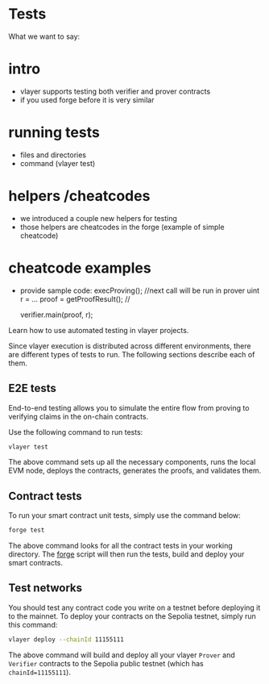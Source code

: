 # Tests
What we want to say: 
# intro
- vlayer supports testing both verifier and prover contracts 
- if you used forge before it is very similar 
# running tests
- files and directories
- command (vlayer test)
# helpers /cheatcodes
- we introduced a couple new helpers for testing 
- those helpers are cheatcodes in the forge (example of simple cheatcode)
# cheatcode examples 
- provide sample code:
  execProving(); //next call will be run in prover
  uint r = ...
  proof = getProofResult(); // 

  verifier.main(proof, r);


Learn how to use automated testing in vlayer projects. 

Since vlayer execution is distributed across different environments, there are different types of tests to run. The following sections describe each of them. 

## E2E tests 
End-to-end testing allows you to simulate the entire flow from proving to verifying claims in the on-chain contracts. 

Use the following command to run tests:
```sh
vlayer test
```

The above command sets up all the necessary components, runs the local EVM node, deploys the contracts, generates the proofs, and validates them.

## Contract tests
To run your smart contract unit tests, simply use the command below:
```sh
forge test
```

The above command looks for all the contract tests in your working directory. The [forge](https://book.getfoundry.sh/forge/) script will then run the tests, build and deploy your smart contracts.

## Test networks
You should test any contract code you write on a testnet before deploying it to the mainnet. To deploy your contracts on the Sepolia testnet, simply run this command: 
```sh 
vlayer deploy --chainId 11155111
```

The above command will build and deploy all your vlayer `Prover` and `Verifier` contracts to the Sepolia public testnet (which has `chainId=11155111`).